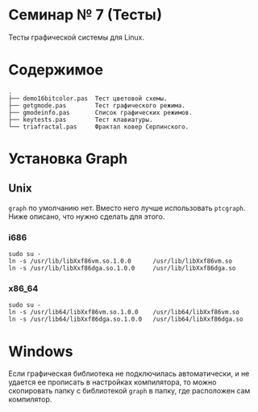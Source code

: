 # Семинар № 7 (Тесты)

Тесты графической системы для Linux.

# Содержимое

    .
    ├── demo16bitcolor.pas  Тест цветовой схемы.
    ├── getgmode.pas        Тест графического режима.
    ├── gmodeinfo.pas       Список графических режимов.
    ├── keytests.pas        Тест клавиатуры.
    └── triafractal.pas     Фрактал ковер Серпинского.

# Установка Graph

## Unix

`graph` по умолчанию нет. Вместо него лучше использовать `ptcgraph`.
Ниже описано, что нужно сделать для этого.

### i686

    sudo su -
    ln -s /usr/lib/libXxf86vm.so.1.0.0      /usr/lib/libXxf86vm.so
    ln -s /usr/lib/libXxf86dga.so.1.0.0     /usr/lib/libXxf86dga.so

### x86_64

    sudo su -
    ln -s /usr/lib64/libXxf86vm.so.1.0.0    /usr/lib64/libXxf86vm.so
    ln -s /usr/lib64/libXxf86dga.so.1.0.0   /usr/lib64/libXxf86dga.so

# Windows

Если графическая библиотека не подключилась автоматически,
и не удается ее прописать в настройках компилятора,
то можно скопировать папку с библиотекой `graph` в папку, 
где расположен сам компилятор.
